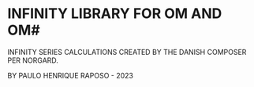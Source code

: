 # INFINITY LIBRARY FOR OM AND OM#

INFINITY SERIES CALCULATIONS CREATED BY THE DANISH COMPOSER PER NORGARD.

BY PAULO HENRIQUE RAPOSO - 2023



